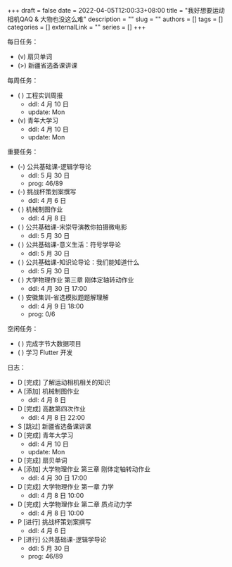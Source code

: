 +++ 
draft = false
date = 2022-04-05T12:00:33+08:00
title = "我好想要运动相机QAQ & 大物也没这么难"
description = ""
slug = ""
authors = []
tags = []
categories = []
externalLink = ""
series = []
+++

每日任务：
- (v) 扇贝单词
- (>) 新疆省选备课讲课

每周任务：
- ( ) 工程实训周报
    - ddl: 4 月 10 日
    - update: Mon
- (v) 青年大学习
    - ddl: 4 月 10 日
    - update: Mon

重要任务：
- (-) 公共基础课-逻辑学导论
    - ddl: 5 月 30 日
    - prog: 46/89
- (-) 挑战杯策划案撰写
    - ddl: 4 月 6 日 
- ( ) 机械制图作业
    - ddl: 4 月 8 日
- ( ) 公共基础课-宋崇导演教你拍摄微电影
    - ddl: 5 月 30 日
- ( ) 公共基础课-意义生活：符号学导论
    - ddl: 5 月 30 日
- ( ) 公共基础课-知识论导论：我们能知道什么
    - ddl: 5 月 30 日
- ( ) 大学物理作业 第三章 刚体定轴转动作业
    - ddl: 4 月 30 日 17:00
- ( ) 安徽集训-省选模拟题题解理解
    - ddl: 4 月 9 日 18:00
    - prog: 0/6

空闲任务：
- ( ) 完成字节大数据项目
- ( ) 学习 Flutter 开发

日志：
- D [完成] 了解运动相机相关的知识
- A [添加] 机械制图作业
    - ddl: 4 月 8 日
- D [完成] 高数第四次作业
    - ddl: 4 月 8 日 22:00
- S [跳过] 新疆省选备课讲课
- D [完成] 青年大学习
    - ddl: 4 月 10 日
    - update: Mon
- D [完成] 扇贝单词
- A [添加] 大学物理作业 第三章 刚体定轴转动作业
    - ddl: 4 月 30 日 17:00
- D [完成] 大学物理作业 第一章 力学
    - ddl: 4 月 8 日 10:00
- D [完成] 大学物理作业 第二章 质点动力学
    - ddl: 4 月 8 日 10:00
- P [进行] 挑战杯策划案撰写
    - ddl: 4 月 6 日 
- P [进行] 公共基础课-逻辑学导论
    - ddl: 5 月 30 日
    - prog: 46/89